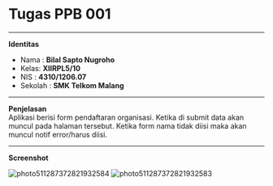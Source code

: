 # **Tugas PPB 001**
***
**Identitas**
* Nama : **Bilal Sapto Nugroho**
* Kelas: **XIIRPL5/10**
* NIS  : **4310/1206.07**
* Sekolah : **SMK Telkom Malang**

***
**Penjelasan**  
Aplikasi berisi form pendaftaran organisasi.
Ketika di submit data akan muncul pada halaman tersebut.
Ketika form nama tidak diisi maka akan muncul notif error/harus diisi.
***
**Screenshot**  

![photo511287372821932584](https://cloud.githubusercontent.com/assets/22608303/19411794/31c92dde-9332-11e6-92b6-ce009cbf2d34.jpg)
![photo511287372821932583](https://cloud.githubusercontent.com/assets/22608303/19411795/31d7a468-9332-11e6-8732-b82509ca0708.jpg)
